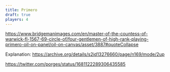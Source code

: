 ```yaml
---
title: Primero
draft: true
players: 4
---
```


https://www.bridgemanimages.com/en/master-of-the-countess-of-warwick-fl-1567-69-circle-of/four-gentlemen-of-high-rank-playing-primero-oil-on-panel/oil-on-canvas/asset/3887#quoteCollapse

Explanation: https://archive.org/details/s2id13276660/page/n169/mode/2up

https://twitter.com/porges/status/1681122289306435585
